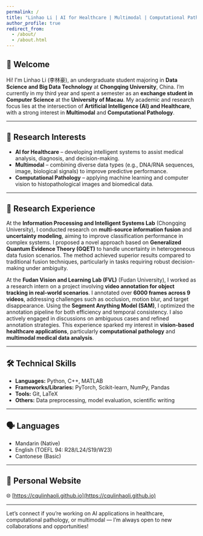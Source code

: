 ```yaml
---
permalink: /
title: "Linhao Li | AI for Healthcare | Multimodal | Computational Pathology"
author_profile: true
redirect_from: 
  - /about/
  - /about.html
---
```


## 👋 Welcome

Hi! I'm Linhao Li (李林豪), an undergraduate student majoring in **Data Science and Big Data Technology** at **Chongqing University**, China. I’m currently in my third year and spent a semester as an **exchange student in Computer Science** at the **University of Macau**. My academic and research focus lies at the intersection of **Artificial Intelligence (AI) and Healthcare**, with a strong interest in **Multimodal** and **Computational Pathology**.

---

## 🎯 Research Interests

- **AI for Healthcare** – developing intelligent systems to assist medical analysis, diagnosis, and decision-making.
- **Multimodal** – combining diverse data types (e.g., DNA/RNA sequences, image, biological signals) to improve predictive performance.
- **Computational Pathology** – applying machine learning and computer vision to histopathological images and biomedical data.

---

## 🔬 Research Experience

At the **Information Processing and Intelligent Systems Lab** (Chongqing University), I conducted research on **multi-source information fusion** and **uncertainty modeling**, aiming to improve classification performance in complex systems. I proposed a novel approach based on **Generalized Quantum Evidence Theory (GQET)** to handle uncertainty in heterogeneous data fusion scenarios. The method achieved superior results compared to traditional fusion techniques, particularly in tasks requiring robust decision-making under ambiguity.

At the **Fudan Vision and Learning Lab (FVL)** (Fudan University), I worked as a research intern on a project involving **video annotation for object tracking in real-world scenarios**. I annotated over **6000 frames across 9 videos**, addressing challenges such as occlusion, motion blur, and target disappearance. Using the **Segment Anything Model (SAM)**, I optimized the annotation pipeline for both efficiency and temporal consistency. I also actively engaged in discussions on ambiguous cases and refined annotation strategies. This experience sparked my interest in **vision-based healthcare applications**, particularly **computational pathology** and **multimodal medical data analysis**.

---

## 🛠 Technical Skills

- **Languages:** Python, C++, MATLAB  
- **Frameworks/Libraries:** PyTorch, Scikit-learn, NumPy, Pandas  
- **Tools:** Git, LaTeX  
- **Others:** Data preprocessing, model evaluation, scientific writing

---

## 🗣 Languages

- Mandarin (Native)  
- English (TOEFL 94: R28/L24/S19/W23)  
- Cantonese (Basic)

---

## 📌 Personal Website

🌐 [https://cqulinhaoli.github.io](https://cqulinhaoli.github.io)

---

Let’s connect if you’re working on AI applications in healthcare, computational pathology, or multimodal — I’m always open to new collaborations and opportunities!
